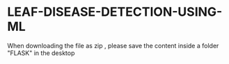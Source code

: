 # LEAF-DISEASE-DETECTION-USING-ML

When downloading the file as zip , please save the content inside a folder "FLASK" in the desktop
